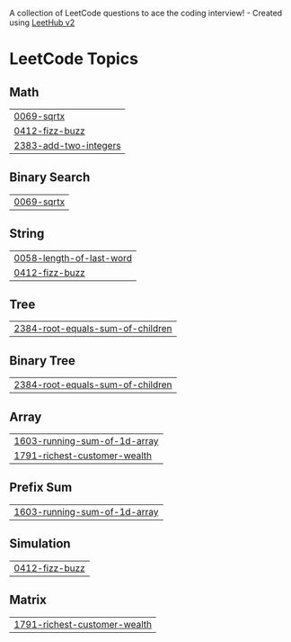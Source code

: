 A collection of LeetCode questions to ace the coding interview! - Created using [LeetHub v2](https://github.com/arunbhardwaj/LeetHub-2.0)
<!---LeetCode Topics Start-->
# LeetCode Topics
## Math
|  |
| ------- |
| [0069-sqrtx](https://github.com/fikuna/leetcode-solutions/tree/master/0069-sqrtx) |
| [0412-fizz-buzz](https://github.com/fikuna/leetcode-solutions/tree/master/0412-fizz-buzz) |
| [2383-add-two-integers](https://github.com/fikuna/leetcode-solutions/tree/master/2383-add-two-integers) |
## Binary Search
|  |
| ------- |
| [0069-sqrtx](https://github.com/fikuna/leetcode-solutions/tree/master/0069-sqrtx) |
## String
|  |
| ------- |
| [0058-length-of-last-word](https://github.com/fikuna/leetcode-solutions/tree/master/0058-length-of-last-word) |
| [0412-fizz-buzz](https://github.com/fikuna/leetcode-solutions/tree/master/0412-fizz-buzz) |
## Tree
|  |
| ------- |
| [2384-root-equals-sum-of-children](https://github.com/fikuna/leetcode-solutions/tree/master/2384-root-equals-sum-of-children) |
## Binary Tree
|  |
| ------- |
| [2384-root-equals-sum-of-children](https://github.com/fikuna/leetcode-solutions/tree/master/2384-root-equals-sum-of-children) |
## Array
|  |
| ------- |
| [1603-running-sum-of-1d-array](https://github.com/fikuna/leetcode-solutions/tree/master/1603-running-sum-of-1d-array) |
| [1791-richest-customer-wealth](https://github.com/fikuna/leetcode-solutions/tree/master/1791-richest-customer-wealth) |
## Prefix Sum
|  |
| ------- |
| [1603-running-sum-of-1d-array](https://github.com/fikuna/leetcode-solutions/tree/master/1603-running-sum-of-1d-array) |
## Simulation
|  |
| ------- |
| [0412-fizz-buzz](https://github.com/fikuna/leetcode-solutions/tree/master/0412-fizz-buzz) |
## Matrix
|  |
| ------- |
| [1791-richest-customer-wealth](https://github.com/fikuna/leetcode-solutions/tree/master/1791-richest-customer-wealth) |
<!---LeetCode Topics End-->
